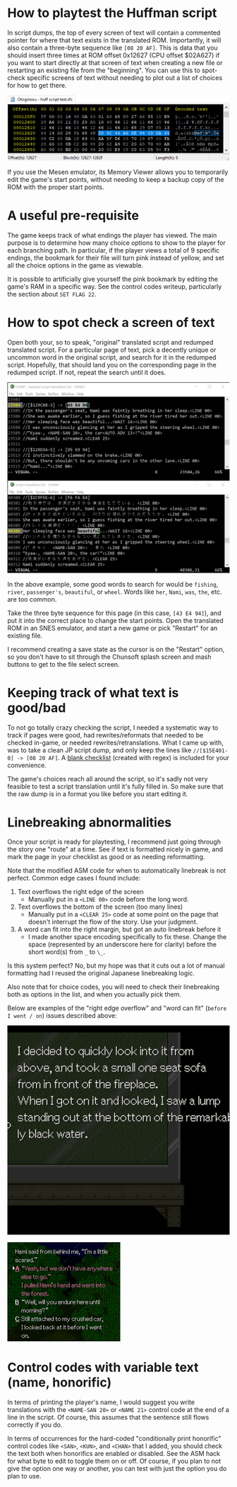 # How to playtest the Huffman script
In script dumps, the top of every screen of text will contain a commented
pointer for where that text exists in the translated ROM. Importantly, it will
also contain a three-byte sequence like `[08 20 AF]`. This is data that you
should insert three times at ROM offset 0x12627 (CPU offset $02A627) if you want
to start directly at that screen of text when creating a new file or restarting
an existing file from the "beginning". You can use this to spot-check specific
screens of text without needing to plot out a list of choices for how to get
there.

![start points hex editor screenshot](/images/script%20start%20points'%20bytes.png)

If you use the Mesen emulator, its Memory Viewer allows you to temporarily edit
the game's start points, without needing to keep a backup copy of the ROM with
the proper start points.

# A useful pre-requisite
The game keeps track of what endings the player has viewed. The main purpose is
to determine how many choice options to show to the player for each branching
path. In particular, if the player views a total of 9 specific endings, the
bookmark for their file will turn pink instead of yellow, and set all the choice
options in the game as viewable.

It is possible to artificially give yourself the pink bookmark by editing the
game's RAM in a specific way. See the control codes writeup, particularly the
section about `SET FLAG 22`.

# How to spot check a screen of text
Open both your, so to speak, "original" translated script and redumped
translated script. For a particular page of text, pick a decently unique or
uncommon word in the original script, and search for it in the redumped script.
Hopefully, that should land you on the corresponding page in the redumped
script. If not, repeat the search until it does.

![find text in redumped script file](/images/finding%20page%20in%20original%20and%20dumped%20scripts.png)

In the above example, some good words to search for would be `fishing`, `river`,
`passenger's`, `beautiful`, or `wheel`. Words like `her`, `Nami`, `was`, `the`,
etc. are too common.

Take the three byte sequence for this page (in this case, `[43 E4 94]`), and put
it into the correct place to change the start points. Open the translated ROM in
an SNES emulator, and start a new game or pick "Restart" for an existing file.

I recommend creating a save state as the cursor is on the "Restart" option, so
you don't have to sit through the Chunsoft splash screen and mash buttons to get
to the file select screen.

# Keeping track of what text is good/bad
To not go totally crazy checking the script, I needed a systematic way to track
if pages were good, had rewrites/reformats that needed to be checked in-game, or
needed rewrites/retranslations. What I came up with, was to take a clean JP
script dump, and only keep the lines like `//[$15E401-0] -> [08 20 AF]`. A
[blank checklist](/script/blank%20script%20checklist.txt) (created with regex)
is included for your convenience.

The game's choices reach all around the script, so it's sadly not very feasible
to test a script translation until it's fully filled in. So make sure that the
raw dump is in a format you like before you start editing it.

# Linebreaking abnormalities
Once your script is ready for playtesting, I recommend just going through the
story one "route" at a time. See if text is formatted nicely in game, and mark
the page in your checklist as good or as needing reformatting.

Note that the modified ASM code for when to automatically linebreak is not
perfect. Common edge cases I found include:
1. Text overflows the right edge of the screen
   - Manually put in a `<LINE 00>` code before the long word.
2. Text overflows the bottom of the screen (too many lines)
   - Manually put in a `<CLEAR 25>` code at some point on the page that doesn't
     interrupt the flow of the story. Use your judgment.
3. A word can fit into the right margin, but got an auto linebreak before it
   - I made another space encoding specifically to fix these. Change the space
     (represented by an underscore here for clarity) before the short word(s)
     from `_` to `\_`.

Is this system perfect? No, but my hope was that it cuts out a lot of manual
formatting had I reused the original Japanese linebreaking logic.

Also note that for choice codes, you will need to check their linebreaking both
as options in the list, and when you actually pick them.

Below are examples of the "right edge overflow" and "word can fit" (`before I
went / on`) issues described above:

![right edge text overflow](/images/right%20screen%20overflow%20example.png)

![word could have fit](/images/unnecessary%20line%20break%20for%20short%20word.png)

# Control codes with variable text (name, honorific)
In terms of printing the player's name, I would suggest you write translations
with the `<NAME-SAN 20>` or `<NAME 21>` control code at the end of a line in the
script. Of course, this assumes that the sentence still flows correctly if you
do.

In terms of occurrences for the hard-coded "conditionally print honorific"
control codes like `<SAN>`, `<KUN>`, and `<CHAN>` that I added, you should check
the text both when honorifics are enabled or disabled. See the ASM hack for what
byte to edit to toggle them on or off. Of course, if you plan to not give the
option one way or another, you can test with just the option you do plan to use.
